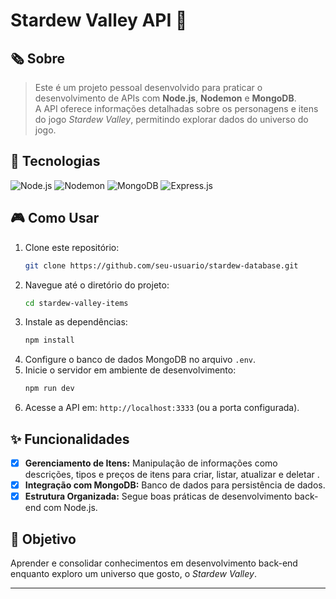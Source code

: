 # Stardew Valley API 🌾

## 🗞 **Sobre**  
> Este é um projeto pessoal desenvolvido para praticar o desenvolvimento de APIs com **Node.js**, **Nodemon** e **MongoDB**.  
A API oferece informações detalhadas sobre os personagens e itens do jogo *Stardew Valley*, permitindo explorar dados do universo do jogo.  

## 🚀 Tecnologias
<div> <img src="https://img.shields.io/badge/Node.js-339933?style=for-the-badge&logo=node.js&logoColor=white" alt="Node.js"> <img src="https://img.shields.io/badge/Nodemon-76D04B?style=for-the-badge&logo=nodemon&logoColor=white" alt="Nodemon"> <img src="https://img.shields.io/badge/MongoDB-47A248?style=for-the-badge&logo=mongodb&logoColor=white" alt="MongoDB"> <img src="https://img.shields.io/badge/Express.js-000000?style=for-the-badge&logo=express&logoColor=white" alt="Express.js"> </div>

## 🎮 **Como Usar**  
1. Clone este repositório:  
   ```bash
   git clone https://github.com/seu-usuario/stardew-database.git
   ```
2. Navegue até o diretório do projeto:  
   ```bash
   cd stardew-valley-items
   ```
3. Instale as dependências:  
   ```bash
   npm install
   ```
4. Configure o banco de dados MongoDB no arquivo `.env`.  
5. Inicie o servidor em ambiente de desenvolvimento:  
   ```bash
   npm run dev
   ```
6. Acesse a API em: `http://localhost:3333` (ou a porta configurada).  

## ✨ **Funcionalidades**  
- [x] **Gerenciamento de Itens:** Manipulação de informações como descrições, tipos e preços de itens para criar, listar, atualizar e deletar .  
- [x] **Integração com MongoDB:** Banco de dados para persistência de dados.  
- [x] **Estrutura Organizada:** Segue boas práticas de desenvolvimento back-end com Node.js.  

## 🌟 **Objetivo**  
Aprender e consolidar conhecimentos em desenvolvimento back-end enquanto exploro um universo que gosto, o *Stardew Valley*.  

---

